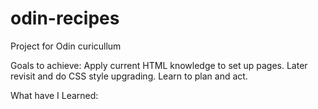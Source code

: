 # odin-recipes
Project for Odin curicullum

Goals to achieve:
Apply current HTML knowledge to set up pages.
Later revisit and do CSS style upgrading.
Learn to plan and act.

What have I Learned:
